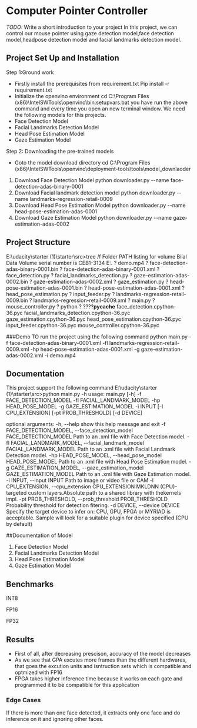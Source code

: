 




# Computer Pointer Controller

*TODO:* Write a short introduction to your project
In this project, we can control our mouse pointer using gaze detection model,face detection model,headpose detection model and facial landmarks detection model.

## Project Set Up and Installation

Step 1:Ground work
* Firstly install the prerequisites from requirement.txt
Pip install -r requirement.txt
* Initialize the openvino environment
cd C:\Program Files (x86)\IntelSWTools\openvino\bin\.setupvars.bat
you have run the above command and every time you open an new terminal window.
We need the following models for this projects.
* Face Detection Model
* Facial Landmarks Detection Model
* Head Pose Estimation Model
* Gaze Estimation Model

Step 2: Downloading the pre-trained models
* Goto the model download directory
cd C:\Program Files (x86)\IntelSWTools\openvino\deployment-tools\tools\model_downlaoder
1. Download Face Detection Model
    python downloader.py --name face-detection-adas-binary-0001
2. Download Facial landmark detection model 
       python downloader.py --name landmarks-regression-retail-0009
3. Download Head Pose Estimation Model
python downloader.py --name head-pose-estimation-adas-0001
4. Download Gaze Estimation Model
       python downloader.py --name gaze-estimation-adas-0002

## Project Structure
E:\udacity\starter (1)\starter\src>tree /f
Folder PATH listing for volume Bilal Data
Volume serial number is CEB1-3134
E:.
?   demo.mp4
?   face-detection-adas-binary-0001.bin
?   face-detection-adas-binary-0001.xml
?   face_detection.py
?   facial_landmarks_detection.py
?   gaze-estimation-adas-0002.bin
?   gaze-estimation-adas-0002.xml
?   gaze_estimation.py
?   head-pose-estimation-adas-0001.bin
?   head-pose-estimation-adas-0001.xml
?   head_pose_estimation.py
?   input_feeder.py
?   landmarks-regression-retail-0009.bin
?   landmarks-regression-retail-0009.xml
?   main.py
?   mouse_controller.py
?   python
?
????__pycache__
        face_detection.cpython-36.pyc
        facial_landmarks_detection.cpython-36.pyc
        gaze_estimation.cpython-36.pyc
        head_pose_estimation.cpython-36.pyc
        input_feeder.cpython-36.pyc
        mouse_controller.cpython-36.pyc


###Demo 
TO run the project using the following command
python main.py -f face-detection-adas-binary-0001.xml -fl landmarks-regression-retail-0009.xml -hp head-pose-estimation-adas-0001.xml -g gaze-estimation-adas-0002.xml -i demo.mp4
## Documentation
This project support the following command
E:\udacity\starter (1)\starter\src>python main.py -h
usage: main.py [-h] -f FACE_DETECTION_MODEL -fl FACIAL_LANDMARK_MODEL -hp
               HEAD_POSE_MODEL -g GAZE_ESTIMATION_MODEL -i INPUT
               [-l CPU_EXTENSION] [-pt PROB_THRESHOLD] [-d DEVICE]

optional arguments:
  -h, --help            show this help message and exit
  -f FACE_DETECTION_MODEL, --face_detection_model FACE_DETECTION_MODEL
                        Path to an .xml file with Face Detection model.
  -fl FACIAL_LANDMARK_MODEL, --facial_landmark_model FACIAL_LANDMARK_MODEL
                        Path to an .xml file with Facial Landmark Detection
                        model.
  -hp HEAD_POSE_MODEL, --head_pose_model HEAD_POSE_MODEL
                        Path to an .xml file with Head Pose Estimation model.
  -g GAZE_ESTIMATION_MODEL, --gaze_estimation_model GAZE_ESTIMATION_MODEL
                        Path to an .xml file with Gaze Estimation model.
  -i INPUT, --input INPUT
                        Path to image or video file or CAM
  -l CPU_EXTENSION, --cpu_extension CPU_EXTENSION
                        MKLDNN (CPU)-targeted custom layers.Absolute path to a
                        shared library with thekernels impl.
  -pt PROB_THRESHOLD, --prob_threshold PROB_THRESHOLD
                        Probability threshold for detection fitering.
  -d DEVICE, --device DEVICE
                        Specify the target device to infer on: CPU, GPU, FPGA
                        or MYRIAD is acceptable. Sample will look for a
                        suitable plugin for device specified (CPU by default)

##Documentation of Model
1. Face Detection Model
2. Facial Landmarks Detection Model
3. Head Pose Estimation Model
4. Gaze Estimation Model
## 
## Benchmarks



INT8



FP16



FP32

## Results
* First of all, after decreasing prescison, accuracy of the model decreases
* As we see that GPA excutes more frames than the different hardwares, that goes the excution units and isntruction sets which is compatible and optmized with FP16
* FPGA takes higher inference time because it works on each gate and programmed it to be compatible for this application
### Edge Cases
If there is more than one face detected, it extracts only one face and do inference on it and ignoring other faces.

